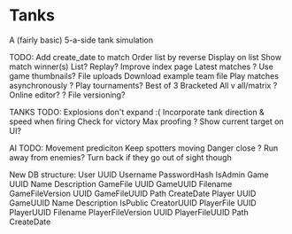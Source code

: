 Tanks
=====

A (fairly basic) 5-a-side tank simulation

TODO:
    Add create_date to match
        Order list by reverse
        Display on list
    Show match winner(s)
        List?
        Replay?
    Improve index page
        Latest matches
        ? Use game thumbnails?
    File uploads
    Download example team file
    Play matches asynchronously
    ? Play tournaments?
        Best of 3
        Bracketed
        All v all/matrix
    ? Online editor?
    ? File versioning?

TANKS TODO:
    Explosions don't expand :(
    Incorporate tank direction & speed when firing
    Check for victory
    Max proofing
    ? Show current target on UI?

AI TODO:
    Movement prediciton
    Keep spotters moving
    Danger close
    ? Run away from enemies?
        Turn back if they go out of sight though

New DB structure:
    User
        UUID
        Username
        PasswordHash
        IsAdmin
    Game
        UUID
        Name
        Description
    GameFile
        UUID
        GameUUID
        Filename
    GameFileVersion
        UUID
        GameFileUUID
        Path
        CreateDate
    Player
        UUID
        GameUUID
        Name
        Description
        IsPublic
        CreatorUUID
    PlayerFile
        UUID
        PlayerUUID
        Filename
    PlayerFileVersion
        UUID
        PlayerFileUUID
        Path
        CreateDate
